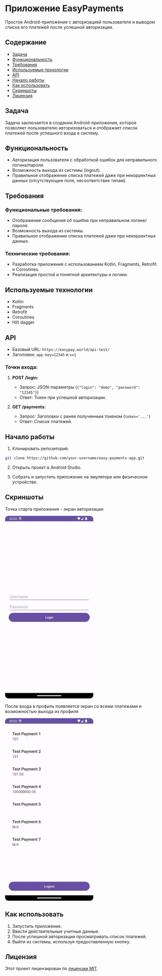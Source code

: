 # Приложение EasyPayments

Простое Android-приложение с авторизацией пользователя и выводом списка его платежей после успешной авторизации.

## Содержание

- [Задача](#задача)
- [Функциональность](#функциональность)
- [Требования](#требования)
- [Используемые технологии](#используемые-технологии)
- [API](#api)
- [Начало работы](#начало-работы)
- [Как использовать](#как-использовать)
- [Скриншоты](#скриншоты)
- [Лицензия](#лицензия)

## Задача

Задача заключается в создании Android-приложения, которое позволяет пользователю авторизоваться и отображает список платежей после успешного входа в систему.

## Функциональность

- Авторизация пользователя с обработкой ошибок для неправильного логина/пароля.
- Возможность выхода из системы (logout).
- Правильное отображение списка платежей даже при некорректных данных (отсутствующие поля, несоответствие типам).

## Требования

### Функциональные требования:

- Отображение сообщения об ошибке при неправильном логине/пароле.
- Возможность выхода из системы.
- Правильное отображение списка платежей даже при некорректных данных.

### Технические требования:

- Разработка приложения с использованием Kotlin, Fragments, Retrofit и Coroutines.
- Реализация простой и понятной архитектуры и логики.

## Используемые технологии

- Kotlin
- Fragments
- Retrofit
- Coroutines
- Hilt dagger

## API

- Базовый URL: `https://easypay.world/api-test/`
- Заголовки: `app-key=12345` и `v=1`

### Точки входа:

1. **POST /login:**
    - Запрос: JSON-параметры (`{"login": "demo", "password": "12345"}`)
    - Ответ: Токен при успешной авторизации.

2. **GET /payments:**
    - Запрос: Заголовки с ранее полученным токеном (`token='...'`)
    - Ответ: Список платежей.

## Начало работы

1. Клонировать репозиторий.

```bash
git clone https://github.com/your-username/easy-payments-app.git
```

2. Открыть проект в Android Studio.

3. Собрать и запустить приложение на эмуляторе или физическом устройстве.

## Скриншоты

Точка старта приложения - экран авторизации

<img alt="img.png" height="600" src="readme_img/login.jpg" width="290"/>

После входа в профиль появляется экран со всеми платежами и возможностью выхода из профиля

<img alt="img.png" height="600" src="readme_img/payments.jpg" width="290"/>

## Как использовать

1. Запустить приложение.
2. Ввести действительные учетные данные.
3. После успешной авторизации просматривать список платежей.
4. Выйти из системы, используя предоставленную кнопку.

## Лицензия

Этот проект лицензирован по [лицензии MIT](LICENSE).